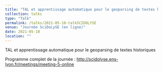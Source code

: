 ```yaml
---
title: "TAL et apprentissage automatique pour le geoparsing de textes historiques"
collection: talks
type: "Talk"
permalink: /talks/2021-05-10-talkSCIDOLYSE
venue: "Journée SciDoLySE (en ligne)"
date: 2021-05-10
location: ""
---
```


TAL et apprentissage automatique pour le geoparsing de textes historiques

Programme complet de la journée : http://scidolyse.ens-lyon.fr/meetings/meeting-5-online

